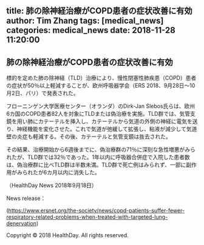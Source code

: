title: 肺の除神経治療がCOPD患者の症状改善に有効
author: Tim Zhang
tags:
  [medical_news]
categories:
  medical_news
date: 2018-11-28 11:20:00
---
## 肺の除神経治療がCOPD患者の症状改善に有効

標的を定めた肺の除神経（TLD）治療により、慢性閉塞性肺疾患（COPD）患者の症状が50％以上軽減することが、欧州呼吸器学会（ERS 2018、9月28日～10月2日、パリ）で発表された。

フローニンゲン大学医療センター（オランダ）のDirk-Jan Slebos氏らは、欧州6カ国のCOPD患者82人を対象にTLDまたは偽治療を実施。TLD群では、気管支鏡を用い肺にカテーテルを挿入し、カテーテルから気道の外側の神経に電気を送り、神経機能を変化させた。これで気道が弛緩して拡張し、粘液が減少して気道壁の炎症も軽減する。その後、カテーテルと気管支鏡は抜去された。

その結果、治療開始から6週後までに、偽治療群の71％に深刻な急性増悪がみられたが、TLD群では32％であった。1年以内に呼吸器合併症で入院した患者数は、偽治療群に比べTLD群は半数未満。TLD群で死亡例はみられず、一部に副作用がみられたが6カ月以内に消失した。

（HealthDay News 2018年9月18日）

News release：

(https://www.ersnet.org/the-society/news/copd-patients-suffer-fewer-respiratory-related-problems-when-treated-with-targeted-lung-denervation)

Copyright © 2018 HealthDay. All rights reserved.
